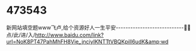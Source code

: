 # 473543
新网站填空题www飞卢,给个资源好人一生平安----------------------------🥛🥛点/此/进/入/http://www.baidu.com/link?url=NoK8PT47PahMhFH8Vie_jnciyIKNTTtVBQKpill6udK&amp;wd
